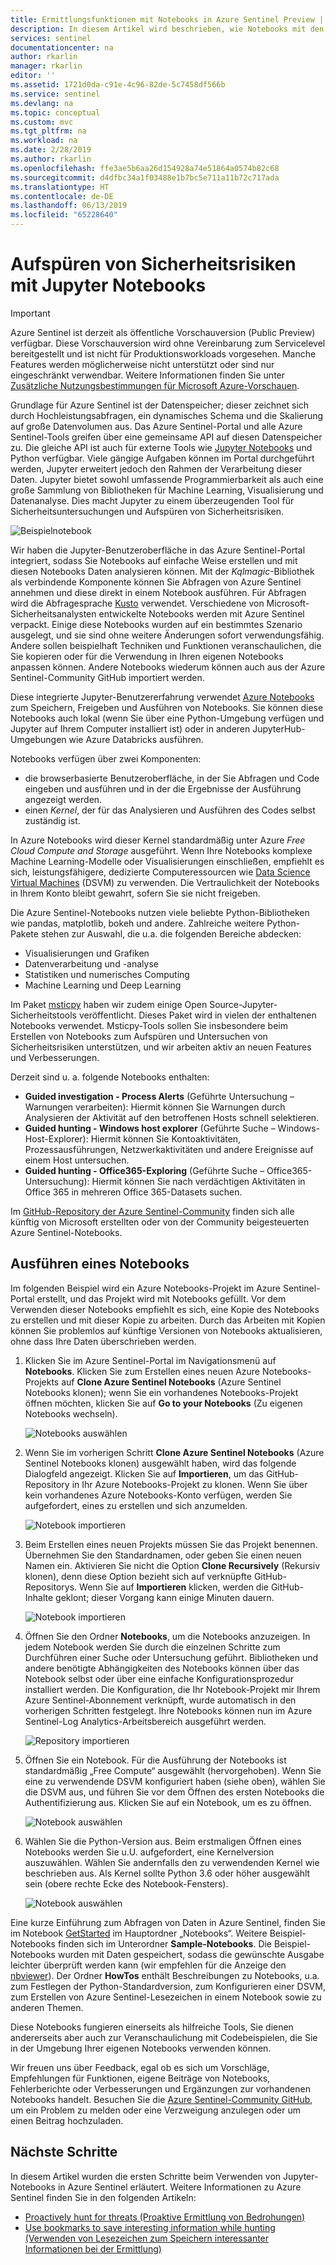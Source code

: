 ```yaml
---
title: Ermittlungsfunktionen mit Notebooks in Azure Sentinel Preview | Microsoft-Dokumentation
description: In diesem Artikel wird beschrieben, wie Notebooks mit den Ermittlungsfunktionen von Azure Sentinel verwendet werden.
services: sentinel
documentationcenter: na
author: rkarlin
manager: rkarlin
editor: ''
ms.assetid: 1721d0da-c91e-4c96-82de-5c7458df566b
ms.service: sentinel
ms.devlang: na
ms.topic: conceptual
ms.custom: mvc
ms.tgt_pltfrm: na
ms.workload: na
ms.date: 2/28/2019
ms.author: rkarlin
ms.openlocfilehash: ffe3ae5b6aa26d154928a74e51864a0574b82c68
ms.sourcegitcommit: d4dfbc34a1f03488e1b7bc5e711a11b72c717ada
ms.translationtype: HT
ms.contentlocale: de-DE
ms.lasthandoff: 06/13/2019
ms.locfileid: "65228640"
---
```

# <a name="use-jupyter-notebooks-to-hunt-for-security-threats"></a>Aufspüren von Sicherheitsrisiken mit Jupyter Notebooks

> [!IMPORTANT]
> Azure Sentinel ist derzeit als öffentliche Vorschauversion (Public Preview) verfügbar.
> Diese Vorschauversion wird ohne Vereinbarung zum Servicelevel bereitgestellt und ist nicht für Produktionsworkloads vorgesehen. Manche Features werden möglicherweise nicht unterstützt oder sind nur eingeschränkt verwendbar.
> Weitere Informationen finden Sie unter [Zusätzliche Nutzungsbestimmungen für Microsoft Azure-Vorschauen](https://azure.microsoft.com/support/legal/preview-supplemental-terms/).

Grundlage für Azure Sentinel ist der Datenspeicher; dieser zeichnet sich durch Hochleistungsabfragen, ein dynamisches Schema und die Skalierung auf große Datenvolumen aus. Das Azure Sentinel-Portal und alle Azure Sentinel-Tools greifen über eine gemeinsame API auf diesen Datenspeicher zu. Die gleiche API ist auch für externe Tools wie [Jupyter Notebooks](https://jupyter.org/) und Python verfügbar. Viele gängige Aufgaben können im Portal durchgeführt werden, Jupyter erweitert jedoch den Rahmen der Verarbeitung dieser Daten. Jupyter bietet sowohl umfassende Programmierbarkeit als auch eine große Sammlung von Bibliotheken für Machine Learning, Visualisierung und Datenanalyse. Dies macht Jupyter zu einem überzeugenden Tool für Sicherheitsuntersuchungen und Aufspüren von Sicherheitsrisiken.

![Beispielnotebook](./media/notebooks/sentinel-nb-mapandtimeline.png)

Wir haben die Jupyter-Benutzeroberfläche in das Azure Sentinel-Portal integriert, sodass Sie Notebooks auf einfache Weise erstellen und mit diesen Notebooks Daten analysieren können. Mit der *Kqlmagic*-Bibliothek als verbindende Komponente können Sie Abfragen von Azure Sentinel annehmen und diese direkt in einem Notebook ausführen. Für Abfragen wird die Abfragesprache [Kusto](https://kusto.azurewebsites.net/docs/query/index.html) verwendet. Verschiedene von Microsoft-Sicherheitsanalysten entwickelte Notebooks werden mit Azure Sentinel verpackt. Einige diese Notebooks wurden auf ein bestimmtes Szenario ausgelegt, und sie sind ohne weitere Änderungen sofort verwendungsfähig. Andere sollen beispielhaft Techniken und Funktionen veranschaulichen, die Sie kopieren oder für die Verwendung in Ihren eigenen Notebooks anpassen können. Andere Notebooks wiederum können auch aus der Azure Sentinel-Community GitHub importiert werden.

Diese integrierte Jupyter-Benutzererfahrung verwendet [Azure Notebooks](https://notebooks.azure.com/) zum Speichern, Freigeben und Ausführen von Notebooks. Sie können diese Notebooks auch lokal (wenn Sie über eine Python-Umgebung verfügen und Jupyter auf Ihrem Computer installiert ist) oder in anderen JupyterHub-Umgebungen wie Azure Databricks ausführen.

Notebooks verfügen über zwei Komponenten:

- die browserbasierte Benutzeroberfläche, in der Sie Abfragen und Code eingeben und ausführen und in der die Ergebnisse der Ausführung angezeigt werden.
- einen *Kernel*, der für das Analysieren und Ausführen des Codes selbst zuständig ist. 

In Azure Notebooks wird dieser Kernel standardmäßig unter Azure *Free Cloud Compute and Storage* ausgeführt. Wenn Ihre Notebooks komplexe Machine Learning-Modelle oder Visualisierungen einschließen, empfiehlt es sich, leistungsfähigere, dedizierte Computeressourcen wie [Data Science Virtual Machines](https://azure.microsoft.com/services/virtual-machines/data-science-virtual-machines/) (DSVM) zu verwenden. Die Vertraulichkeit der Notebooks in Ihrem Konto bleibt gewahrt, sofern Sie sie nicht freigeben.

Die Azure Sentinel-Notebooks nutzen viele beliebte Python-Bibliotheken wie pandas, matplotlib, bokeh und andere. Zahlreiche weitere Python-Pakete stehen zur Auswahl, die u.a. die folgenden Bereiche abdecken:

- Visualisierungen und Grafiken
- Datenverarbeitung und -analyse
- Statistiken und numerisches Computing
- Machine Learning und Deep Learning

Im Paket [msticpy](https://github.com/Microsoft/msticpy/) haben wir zudem einige Open Source-Jupyter-Sicherheitstools veröffentlicht. Dieses Paket wird in vielen der enthaltenen Notebooks verwendet. Msticpy-Tools sollen Sie insbesondere beim Erstellen von Notebooks zum Aufspüren und Untersuchen von Sicherheitsrisiken unterstützen, und wir arbeiten aktiv an neuen Features und Verbesserungen.

Derzeit sind u. a. folgende Notebooks enthalten:

- **Guided investigation - Process Alerts** (Geführte Untersuchung – Warnungen verarbeiten): Hiermit können Sie Warnungen durch Analysieren der Aktivität auf den betroffenen Hosts schnell selektieren.
- **Guided hunting - Windows host explorer** (Geführte Suche – Windows-Host-Explorer): Hiermit können Sie Kontoaktivitäten, Prozessausführungen, Netzwerkaktivitäten und andere Ereignisse auf einem Host untersuchen.  
- **Guided hunting - Office365-Exploring** (Geführte Suche – Office365-Untersuchung): Hiermit können Sie nach verdächtigen Aktivitäten in Office 365 in mehreren Office 365-Datasets suchen.

Im [GitHub-Repository der Azure Sentinel-Community](https://github.com/Azure/Azure-Sentinel) finden sich alle künftig von Microsoft erstellten oder von der Community beigesteuerten Azure Sentinel-Notebooks.

## <a name="run-a-notebook"></a>Ausführen eines Notebooks

Im folgenden Beispiel wird ein Azure Notebooks-Projekt im Azure Sentinel-Portal erstellt, und das Projekt wird mit Notebooks gefüllt. Vor dem Verwenden dieser Notebooks empfiehlt es sich, eine Kopie des Notebooks zu erstellen und mit dieser Kopie zu arbeiten. Durch das Arbeiten mit Kopien können Sie problemlos auf künftige Versionen von Notebooks aktualisieren, ohne dass Ihre Daten überschrieben werden.

1. Klicken Sie im Azure Sentinel-Portal im Navigationsmenü auf **Notebooks**. Klicken Sie zum Erstellen eines neuen Azure Notebooks-Projekts auf **Clone Azure Sentinel Notebooks** (Azure Sentinel Notebooks klonen); wenn Sie ein vorhandenes Notebooks-Projekt öffnen möchten, klicken Sie auf **Go to your Notebooks** (Zu eigenen Notebooks wechseln).
  
   ![Notebooks auswählen](./media/notebooks/sentinel-az-notebooks-home.png)

2. Wenn Sie im vorherigen Schritt **Clone Azure Sentinel Notebooks** (Azure Sentinel Notebooks klonen) ausgewählt haben, wird das folgende Dialogfeld angezeigt. Klicken Sie auf **Importieren**, um das GitHub-Repository in Ihr Azure Notebooks-Projekt zu klonen. Wenn Sie über kein vorhandenes Azure Notebooks-Konto verfügen, werden Sie aufgefordert, eines zu erstellen und sich anzumelden.

   ![Notebook importieren](./media/notebooks/sentinel-nb-signin-and-clone.png)

3. Beim Erstellen eines neuen Projekts müssen Sie das Projekt benennen. Übernehmen Sie den Standardnamen, oder geben Sie einen neuen Namen ein. Aktivieren Sie nicht die Option **Clone Recursively** (Rekursiv klonen), denn diese Option bezieht sich auf verknüpfte GitHub-Repositorys. Wenn Sie auf **Importieren** klicken, werden die GitHub-Inhalte geklont; dieser Vorgang kann einige Minuten dauern.

   ![Notebook importieren](./media/notebooks/sentinel-create-nb-project.png)

4. Öffnen Sie den Ordner **Notebooks**, um die Notebooks anzuzeigen. In jedem Notebook werden Sie durch die einzelnen Schritte zum Durchführen einer Suche oder Untersuchung geführt. Bibliotheken und andere benötigte Abhängigkeiten des Notebooks können über das Notebook selbst oder über eine einfache Konfigurationsprozedur installiert werden. Die Konfiguration, die Ihr Notebook-Projekt mir Ihrem Azure Sentinel-Abonnement verknüpft, wurde automatisch in den vorherigen Schritten festgelegt. Ihre Notebooks können nun im Azure Sentinel-Log Analytics-Arbeitsbereich ausgeführt werden.

   ![Repository importieren](./media/notebooks/sentinel-open-notebook1.png)

5. Öffnen Sie ein Notebook. Für die Ausführung der Notebooks ist standardmäßig „Free Compute“ ausgewählt (hervorgehoben). Wenn Sie eine zu verwendende DSVM konfiguriert haben (siehe oben), wählen Sie die DSVM aus, und führen Sie vor dem Öffnen des ersten Notebooks die Authentifizierung aus. Klicken Sie auf ein Notebook, um es zu öffnen.

   ![Notebook auswählen](./media/notebooks/sentinel-open-notebook2.png)

6. Wählen Sie die Python-Version aus. Beim erstmaligen Öffnen eines Notebooks werden Sie u.U. aufgefordert, eine Kernelversion auszuwählen. Wählen Sie andernfalls den zu verwendenden Kernel wie beschrieben aus. Als Kernel sollte Python 3.6 oder höher ausgewählt sein (obere rechte Ecke des Notebook-Fensters).

   ![Notebook auswählen](./media/notebooks/sentinel-select-kernel.png)

Eine kurze Einführung zum Abfragen von Daten in Azure Sentinel, finden Sie im Notebook [GetStarted](https://github.com/Azure/Azure-Sentinel/blob/master/Notebooks/Get%20Started.ipynb) im Hauptordner „Notebooks“. Weitere Beispiel-Notebooks finden sich im Unterordner **Sample-Notebooks**. Die Beispiel-Notebooks wurden mit Daten gespeichert, sodass die gewünschte Ausgabe leichter überprüft werden kann (wir empfehlen für die Anzeige den [nbviewer](https://nbviewer.jupyter.org/)). Der Ordner **HowTos** enthält Beschreibungen zu Notebooks, u.a. zum Festlegen der Python-Standardversion, zum Konfigurieren einer DSVM, zum Erstellen von Azure Sentinel-Lesezeichen in einem Notebook sowie zu anderen Themen.

Diese Notebooks fungieren einerseits als hilfreiche Tools, Sie dienen andererseits aber auch zur Veranschaulichung mit Codebeispielen, die Sie in der Umgebung Ihrer eigenen Notebooks verwenden können.

Wir freuen uns über Feedback, egal ob es sich um Vorschläge, Empfehlungen für Funktionen, eigene Beiträge von Notebooks, Fehlerberichte oder Verbesserungen und Ergänzungen zur vorhandenen Notebooks handelt. Besuchen Sie die [Azure Sentinel-Community GitHub](https://github.com/Azure/Azure-Sentinel), um ein Problem zu melden oder eine Verzweigung anzulegen oder um einen Beitrag hochzuladen.

## <a name="next-steps"></a>Nächste Schritte

In diesem Artikel wurden die ersten Schritte beim Verwenden von Jupyter-Notebooks in Azure Sentinel erläutert. Weitere Informationen zu Azure Sentinel finden Sie in den folgenden Artikeln:

- [Proactively hunt for threats (Proaktive Ermittlung von Bedrohungen)](hunting.md)
- [Use bookmarks to save interesting information while hunting (Verwenden von Lesezeichen zum Speichern interessanter Informationen bei der Ermittlung)](bookmarks.md)